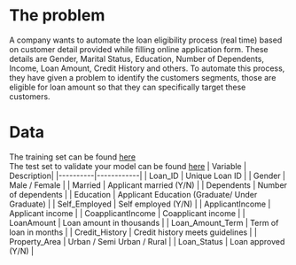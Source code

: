 # The problem
A company wants to automate the loan eligibility process (real time) based on customer detail provided while filling online application form. These details are Gender, Marital Status, Education, Number of Dependents, Income, Loan Amount, Credit History and others. To automate this process, they have given a problem to identify the customers segments, those are eligible for loan amount so that they can specifically target these customers.

# Data
The training set can be found [here](./data/train-data.csv)  
The test set to validate your model can be found [here](./data/test-data.csv)
| Variable | Description|
|----------|------------|
| Loan_ID  | Unique Loan ID |
| Gender   | Male / Female |
| Married  | Applicant married (Y/N) |
| Dependents | Number of dependents |
| Education | Applicant Education (Graduate/ Under Graduate) |
| Self_Employed | Self employed (Y/N) |
| ApplicantIncome | Applicant income |
| CoapplicantIncome | Coapplicant income |
| LoanAmount | Loan amount in thousands |
| Loan_Amount_Term | Term of loan in months |
| Credit_History | Credit history meets guidelines |
| Property_Area | Urban / Semi Urban / Rural |
| Loan_Status | Loan approved (Y/N) |